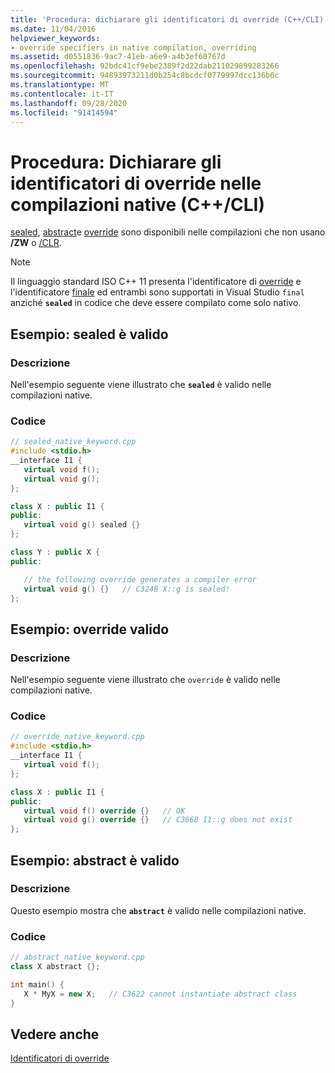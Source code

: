 ```yaml
---
title: 'Procedura: dichiarare gli identificatori di override (C++/CLI)'
ms.date: 11/04/2016
helpviewer_keywords:
- override specifiers in native compilation, overriding
ms.assetid: d0551836-9ac7-41eb-a6e9-a4b3ef60767d
ms.openlocfilehash: 92bdc41cf9ebe2389f2d22dab211029899283266
ms.sourcegitcommit: 94893973211d0b254c8bcdcf0779997dcc136b0c
ms.translationtype: MT
ms.contentlocale: it-IT
ms.lasthandoff: 09/28/2020
ms.locfileid: "91414594"
---
```

# <a name="how-to-declare-override-specifiers-in-native-compilations-ccli"></a>Procedura: Dichiarare gli identificatori di override nelle compilazioni native (C++/CLI)

[sealed](../extensions/sealed-cpp-component-extensions.md), [abstract](../extensions/abstract-cpp-component-extensions.md)e [override](../extensions/override-cpp-component-extensions.md) sono disponibili nelle compilazioni che non usano **/ZW** o [/CLR](../build/reference/clr-common-language-runtime-compilation.md).

> [!NOTE]
> Il linguaggio standard ISO C++ 11 presenta l'identificatore di [override](../cpp/override-specifier.md) e l'identificatore [finale](../cpp/final-specifier.md) ed entrambi sono supportati in Visual Studio `final` anziché **`sealed`** in codice che deve essere compilato come solo nativo.

## <a name="example-sealed-is-valid"></a>Esempio: sealed è valido

### <a name="description"></a>Descrizione

Nell'esempio seguente viene illustrato che **`sealed`** è valido nelle compilazioni native.

### <a name="code"></a>Codice

```cpp
// sealed_native_keyword.cpp
#include <stdio.h>
__interface I1 {
   virtual void f();
   virtual void g();
};

class X : public I1 {
public:
   virtual void g() sealed {}
};

class Y : public X {
public:

   // the following override generates a compiler error
   virtual void g() {}   // C3248 X::g is sealed!
};
```

## <a name="example-override-is-valid"></a>Esempio: override valido

### <a name="description"></a>Descrizione

Nell'esempio seguente viene illustrato che `override` è valido nelle compilazioni native.

### <a name="code"></a>Codice

```cpp
// override_native_keyword.cpp
#include <stdio.h>
__interface I1 {
   virtual void f();
};

class X : public I1 {
public:
   virtual void f() override {}   // OK
   virtual void g() override {}   // C3668 I1::g does not exist
};
```

## <a name="example-abstract-is-valid"></a>Esempio: abstract è valido

### <a name="description"></a>Descrizione

Questo esempio mostra che **`abstract`** è valido nelle compilazioni native.

### <a name="code"></a>Codice

```cpp
// abstract_native_keyword.cpp
class X abstract {};

int main() {
   X * MyX = new X;   // C3622 cannot instantiate abstract class
}
```

## <a name="see-also"></a>Vedere anche

[Identificatori di override](../extensions/override-specifiers-cpp-component-extensions.md)
